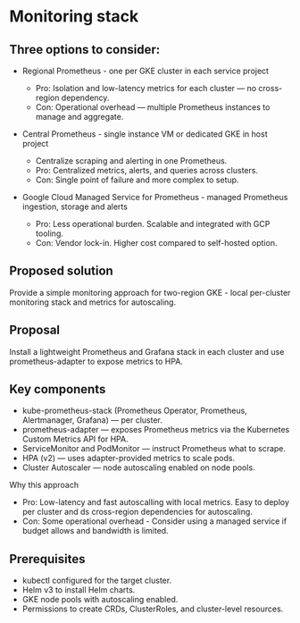 # Monitoring stack

## Three options to consider:

- Regional Prometheus - one per GKE cluster in each service project
  - Pro: Isolation and low-latency metrics for each cluster — no cross-region dependency.
  - Con: Operational overhead — multiple Prometheus instances to manage and aggregate.

- Central Prometheus - single instance VM or dedicated GKE in host project
  - Centralize scraping and alerting in one Prometheus.
  - Pro: Centralized metrics, alerts, and queries across clusters.
  - Con: Single point of failure and more complex to setup.

- Google Cloud Managed Service for Prometheus - managed Prometheus ingestion, storage and alerts
  - Pro: Less operational burden. Scalable and integrated with GCP tooling.
  - Con: Vendor lock-in. Higher cost compared to self-hosted option.

## Proposed solution

Provide a simple monitoring approach for two-region GKE - local per-cluster monitoring stack and metrics for autoscaling.

## Proposal

Install a lightweight Prometheus and Grafana stack in each cluster and use prometheus-adapter to expose metrics to HPA.

## Key components
- kube-prometheus-stack (Prometheus Operator, Prometheus, Alertmanager, Grafana) — per cluster.
- prometheus-adapter — exposes Prometheus metrics via the Kubernetes Custom Metrics API for HPA.
- ServiceMonitor and PodMonitor — instruct Prometheus what to scrape.
- HPA (v2) — uses adapter-provided metrics to scale pods.
- Cluster Autoscaler — node autoscaling enabled on node pools.

Why this approach
- Pro: Low-latency and fast autoscalling with local metrics. Easy to deploy per cluster and  ds cross-region dependencies for autoscaling.
- Con: Some operational overhead - Consider using a managed service if budget allows and bandwidth is limited.

## Prerequisites
- kubectl configured for the target cluster.
- Helm v3 to install Helm charts.
- GKE node pools with autoscaling enabled.
- Permissions to create CRDs, ClusterRoles, and cluster-level resources.

